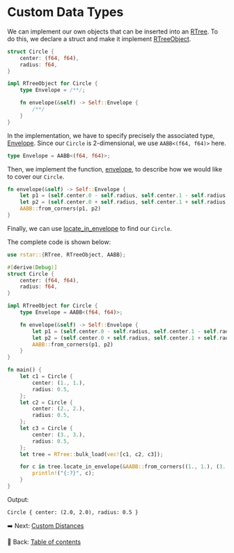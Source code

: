 # Custom Data Types

We can implement our own objects that can be inserted into an [RTree](https://docs.rs/rstar/latest/rstar/struct.RTree.html).
To do this, we declare a struct and make it implement [RTreeObject](https://docs.rs/rstar/latest/rstar/trait.RTreeObject.html).

```rust
struct Circle {
    center: (f64, f64),
    radius: f64,
}

impl RTreeObject for Circle {
    type Envelope = /**/;

    fn envelope(&self) -> Self::Envelope {
        /**/
    }
}
```

In the implementation, we have to specify precisely the associated type, [Envelope](https://docs.rs/rstar/latest/rstar/trait.RTreeObject.html#associatedtype.Envelope).
Since our `Circle` is 2-dimensional, we use `AABB<(f64, f64)>` here.

```rust
type Envelope = AABB<(f64, f64)>;
```

Then, we implement the function, [envelope](https://docs.rs/rstar/latest/rstar/trait.RTreeObject.html#tymethod.envelope), to describe how we would like to cover our `Circle`.

```rust
fn envelope(&self) -> Self::Envelope {
    let p1 = (self.center.0 - self.radius, self.center.1 - self.radius);
    let p2 = (self.center.0 + self.radius, self.center.1 + self.radius);
    AABB::from_corners(p1, p2)
}
```

Finally, we can use [locate_in_envelope](https://docs.rs/rstar/latest/rstar/struct.RTree.html#method.locate_in_envelope) to find our `Circle`.

The complete code is shown below:

```rust
use rstar::{RTree, RTreeObject, AABB};

#[derive(Debug)]
struct Circle {
    center: (f64, f64),
    radius: f64,
}

impl RTreeObject for Circle {
    type Envelope = AABB<(f64, f64)>;

    fn envelope(&self) -> Self::Envelope {
        let p1 = (self.center.0 - self.radius, self.center.1 - self.radius);
        let p2 = (self.center.0 + self.radius, self.center.1 + self.radius);
        AABB::from_corners(p1, p2)
    }
}

fn main() {
    let c1 = Circle {
        center: (1., 1.),
        radius: 0.5,
    };
    let c2 = Circle {
        center: (2., 2.),
        radius: 0.5,
    };
    let c3 = Circle {
        center: (3., 3.),
        radius: 0.5,
    };
    let tree = RTree::bulk_load(vec![c1, c2, c3]);

    for c in tree.locate_in_envelope(&AABB::from_corners((1., 1.), (3., 3.))) {
        println!("{:?}", c);
    }
}
```

Output:

```text
Circle { center: (2.0, 2.0), radius: 0.5 }
```

:arrow_right:  Next: [Custom Distances](./custom_distances.md)

:blue_book: Back: [Table of contents](./../README.md)
